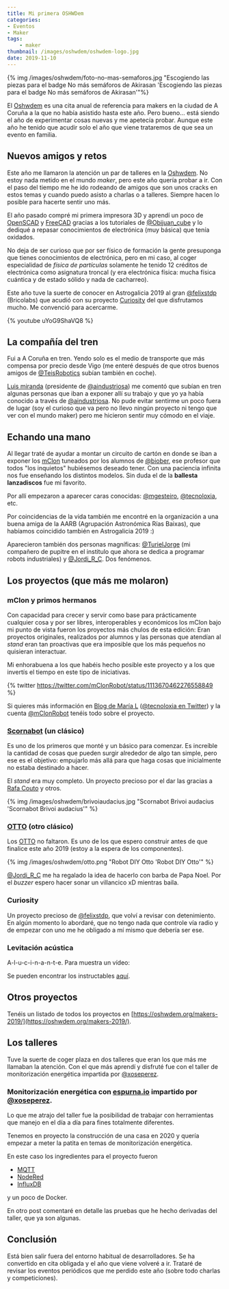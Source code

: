 ```yaml
---
title: Mi primera OSHWDem
categories:
- Eventos
- Maker
tags:
    - maker
thumbnail: /images/oshwdem/oshwdem-logo.jpg
date: 2019-11-10
---
```


{% img /images/oshwdem/foto-no-mas-semaforos.jpg "Escogiendo las piezas para el badge No más semáforos de Akirasan 'Escogiendo las piezas para el badge No más semáforos de Akirasan'"%}

El [Oshwdem](https://oshwdem.org/) es una cita anual de referencia para makers en la ciudad de A Coruña a la que no había asistido hasta este año. Pero bueno... está siendo el año de experimentar cosas nuevas y me apetecía probar. Aunque este año he tenido que acudir solo el año que viene trataremos de que sea un evento en familia.
<!-- more -->

## Nuevos amigos y retos

Este año me llamaron la atención un par de talleres en la [Oshwdem](https://oshwdem.org/). No estoy nada metido en el mundo _maker_, pero este año quería probar a ir. Con el paso del tiempo me he ido rodeando de amigos que son unos cracks en estos temas y cuando puedo asisto a charlas o a talleres. Siempre hacen lo posible para hacerte sentir uno más.

El año pasado compré mi primera impresora 3D y aprendí un poco de [OpenSCAD](https://www.openscad.org/) y [FreeCAD](https://www.freecadweb.org) gracias a los tutoriales de [@Obijuan_cube](https://twitter.com/Obijuan_cube) y lo dediqué a repasar conocimientos de electrónica (muy básica) que tenía oxidados.

No deja de ser curioso que por ser físico de formación la gente presuponga que tienes conocimientos de electrónica, pero en mi caso, al coger especialidad de _física de partículas_ solamente he tenido 12 créditos de electrónica como asignatura troncal (y era electrónica física: mucha física cuántica y de estado sólido y nada de cacharreo).

Este año tuve la suerte de conocer en Astrogalicia 2019 al gran [@felixstdp](https://twitter.com/felixstdp) (Bricolabs) que acudió con su proyecto [Curiosity](https://bricolabs.cc/wiki/proyectos/curiosity_btl) del que disfrutamos mucho. Me convenció para acercarme.

{% youtube uYoG9ShaVQ8 %}

## La compañía del tren

Fui a A Coruña en tren. Yendo solo es el medio de transporte que más compensa por precio desde Vigo (me enteré después de que otros buenos amigos de [@TeisRobotics](https://twitter.com/TeisRobotics) subían también en coche).

[Luis miranda](https://twitter.com/LuisMirandaAceb) (presidente de [@aindustriosa](https://twitter.com/aindustriosa/))  me comentó que subían en tren algunas personas que iban a exponer allí su trabajo y que yo ya había conocido a través de [@aindustriosa](https://twitter.com/aindustriosa/). No pude evitar sentirme un poco fuera de lugar (soy el curioso que va pero no llevo ningún proyecto ni tengo que ver con el mundo maker) pero me hicieron sentir muy cómodo en el viaje.

## Echando una mano

Al llegar traté de ayudar a montar un circuito de cartón en donde se iban a exponer los [mClon](https://tecnoloxia.org/mclon/) tuneados por los alumnos de [@biober](https://twitter.com/biober), ese profesor que todos "los inquietos" hubiésemos deseado tener. Con una paciencia infinita nos fue enseñando los distintos modelos. Sin duda el de la **ballesta lanzadiscos** fue mi favorito.

Por allí empezaron a aparecer caras conocidas: [@mgesteiro](https://twitter.com/mgesteiro), [@tecnoloxia](https://twitter.com/tecnoloxia), etc.

Por coincidencias de la vida también me encontré en la organización a una buena amiga de la AARB (Agrupación Astronómica Rías Baixas), que habíamos coincidido también en Astrogalicia 2019 :)

Aparecieron también dos personas magníficas: [@TurielJorge](https://twitter.com/TurielJorge) (mi compañero de pupitre en el institulo que ahora se dedica a programar robots industriales) y [@Jordi_R_C](https://twitter.com/Jordi_R_C). Dos fenómenos.

## Los proyectos (que más me molaron)

### mClon y primos hermanos

Con capacidad para crecer y servir como base para prácticamente cualquier cosa y por ser libres, interoperables y económicos los mClon bajo mi punto de vista fueron los proyectos más chulos de esta edición: Eran proyectos originales, realizados por alumnos y las personas que atendían al _stand_ eran tan proactivas que era imposible que los más pequeños no quisieran interactuar.

Mi enhorabuena a los que habéis hecho posible este proyecto y a los que invertís el tiempo en este tipo de iniciativas.

{% twitter https://twitter.com/mClonRobot/status/1113670462276558849 %}

Si quieres más información en [Blog de María L](https://tecnoloxia.org/) ([@tecnoloxia en Twitter](https://twitter.com/texnoloxia)) y la cuenta [@mClonRobot](https://twitter.com/mClonRobot) tenéis todo sobre el proyecto.

### [Scornabot](http://escornabot.com/web/gl/what) (un clásico)

Es uno de los primeros que monté y un básico para comenzar. Es increíble la cantidad de cosas que pueden surgir alrededor de algo tan simple, pero ese es el objetivo: empujarlo más allá para que haga cosas que inicialmente no estaba destinado a hacer.

El _stand_ era muy completo. Un proyecto precioso por el dar las gracias a [Rafa Couto](https://twitter.com/caligari_pub) y otros.

{% img /images/oshwdem/brivoiaudacius.jpg "Scornabot Brivoi audacius 'Scornabot Brivoi audacius'" %}

### [OTTO](https://www.ottodiy.com/) (otro clásico)

Los [OTTO](https://www.ottodiy.com/) no faltaron. Es uno de los que espero construir antes de que finalice este año 2019 (estoy a la espera de los componentes).

{% img /images/oshwdem/otto.png "Robot DIY Otto 'Robot DIY Otto'" %}

[@Jordi_R_C](https://twitter.com/Jordi_R_C) me ha regalado la idea de hacerlo con barba de Papa Noel. Por el _buzzer_ espero hacer sonar un villancico xD mientras baila.

### Curiosity

Un proyecto precioso de [@felixstdp](https://twitter.com/felixstdp), que volví a revisar con detenimiento. En algún momento lo abordaré, que no tengo nada que controle vía radio y de empezar con uno me he obligado a mí mismo que debería ser ese.

### Levitación acústica

A-l-u-c-i-n-a-n-t-e. Para muestra un vídeo:




Se pueden encontrar los instructables [aquí](https://www.instructables.com/member/UpnaLab/).

## Otros proyectos

Tenéis un listado de todos los proyectos en [https://oshwdem.org/makers-2019/](https://oshwdem.org/makers-2019/).

## Los talleres

Tuve la suerte de coger plaza en dos talleres que eran los que más me llamaban la atención.
Con el que más aprendí y disfruté fue con el taller de monitorización energética impartida por [@xoseperez](https://twitter.com/xoseperez).

### Monitorización energética con [espurna.io](http://espurna.io) impartido por [@xoseperez](https://twitter.com/xoseperez).

Lo que me atrajo del taller fue la posibilidad de trabajar con herramientas que manejo en el día a día para fines totalmente diferentes.

Tenemos en proyecto la construcción de una casa en 2020 y quería empezar a meter la patita en temas de monitorización energética.

En este caso los ingredientes para el proyecto fueron

* [MQTT](https://mqtt.org/) 
* [NodeRed](https://nodered.org/)
* [InfluxDB](https://www.influxdata.com/)

y un poco de Docker. 

En otro post comentaré en detalle las pruebas que he hecho derivadas del taller, que ya son algunas.

## Conclusión

Está bien salir fuera del entorno habitual de desarrolladores.
Se ha convertido en cita obligada y el año que viene volveré a ir. Trataré de revisar los eventos periódicos que me perdido este año (sobre todo charlas y competiciones).
